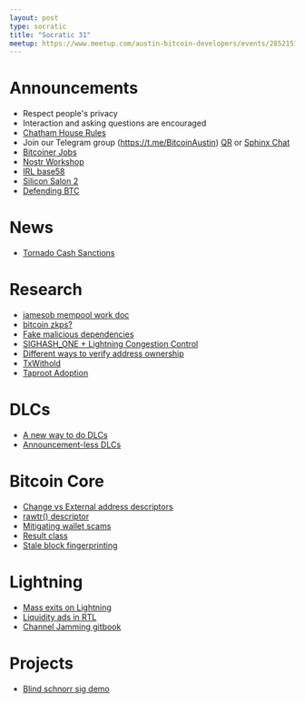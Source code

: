 ```yaml
---
layout: post
type: socratic
title: "Socratic 31"
meetup: https://www.meetup.com/austin-bitcoin-developers/events/285215133/
---
```


# Announcements

- Respect people's privacy
- Interaction and asking questions are encouraged
- [Chatham House Rules](https://www.chathamhouse.org/about-us/chatham-house-rule)
- Join our Telegram group (https://t.me/BitcoinAustin) [QR](../assets/imgs/telegram-group.svg) or [Sphinx Chat](https://tribes.sphinx.chat/t/austintaexasbitcoiners)
- [Bitcoiner Jobs](https://bitcoinerjobs.co/)
- [Nostr Workshop](https://www.meetup.com/pleb-lab/events/287761996/)
- [IRL base58](https://twitter.com/base58btc/status/1559296871218176001)
- [Silicon Salon 2](https://www.siliconsalon.info/)
- [Defending BTC](https://twitter.com/defendingBTC/status/1560318861425139715?s=20&t=pj5R1fymHcoh8F54vWpqyg)

# News

- [Tornado Cash Sanctions](https://home.treasury.gov/news/press-releases/jy0916)

# Research

- [jamesob mempool work doc](https://github.com/jamesob/mempool.work)
- [bitcoin zkps?](https://twitter.com/EliBenSasson/status/1554046423234134016)
- [Fake malicious dependencies](https://twitter.com/stephenlacy/status/1554697077430505473)
- [SIGHASH_ONE + Lightning Congestion Control](https://telegra.ph/Batching-for-Plebs-aka-congestion-control-without-a-soft-fork-08-17)
- [Different ways to verify address ownership](https://bitcoinops.org/en/newsletters/2022/07/27/#multiformat-single-sig-message-signing)
- [TxWithold](https://thelab31.xyz/blog/txwithhold)
- [Taproot Adoption](https://txstats.com/dashboard/db/taproot-statistics?orgId=1)

# DLCs

- [A new way to do DLCs](https://eprint.iacr.org/2022/499.pdf)
- [Announcement-less DLCs](https://mailmanlists.org/pipermail/dlc-dev/2022-August/000149.html)

# Bitcoin Core

- [Change vs External address descriptors](https://lists.linuxfoundation.org/pipermail/bitcoin-dev/2022-July/020791.html)
- [rawtr() descriptor](https://github.com/bitcoin/bitcoin/pull/23480)
- [Mitigating wallet scams](https://github.com/bitcoin/bitcoin/pull/25766)
- [Result class](https://bitcoincore.reviews/25218)
- [Stale block fingerprinting](https://github.com/bitcoin/bitcoin/pull/24571)


# Lightning

- [Mass exits on Lightning](https://arxiv.org/abs/2208.01908)
- [Liquidity ads in RTL](https://twitter.com/RTL_App/status/1558926546928250880)
- [Channel Jamming gitbook](https://lists.linuxfoundation.org/pipermail/lightning-dev/2022-August/003673.html)

# Projects

- [Blind schnorr sig demo](https://blindsigs.utxo.club/)
